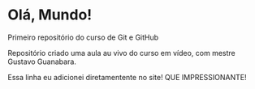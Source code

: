 # Olá, Mundo!
 Primeiro repositório do curso de Git e GitHub

 Repositório criado uma aula au vivo do curso em vídeo, com mestre Gustavo Guanabara.
 
 Essa linha eu adicionei diretamentente no site! QUE IMPRESSIONANTE!
